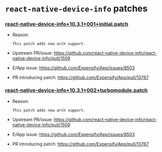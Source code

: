 # `react-native-device-info` patches

### [react-native-device-info+10.3.1+001+initial.patch](react-native-device-info+10.3.1+001+initial.patch)

- Reason:
  
    ```
    This patch adds new arch support.
    ```
  
- Upstream PR/issue: https://github.com/react-native-device-info/react-native-device-info/pull/1509
- E/App issue: https://github.com/Expensify/App/issues/8503
- PR introducing patch: https://github.com/Expensify/App/pull/13767

### [react-native-device-info+10.3.1+002+turbomodule.patch](react-native-device-info+10.3.1+002+turbomodule.patch)

- Reason:
  
    ```
    This patch adds new arch support.
    ```
  
- Upstream PR/issue: https://github.com/react-native-device-info/react-native-device-info/pull/1509
- E/App issue: https://github.com/Expensify/App/issues/8503
- PR introducing patch: https://github.com/Expensify/App/pull/13767